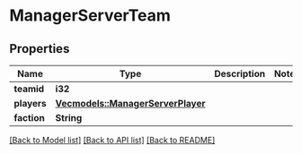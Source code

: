 # ManagerServerTeam

## Properties

Name | Type | Description | Notes
------------ | ------------- | ------------- | -------------
**teamid** | **i32** |  | 
**players** | [**Vec<models::ManagerServerPlayer>**](ManagerServerPlayer.md) |  | 
**faction** | **String** |  | 

[[Back to Model list]](../README.md#documentation-for-models) [[Back to API list]](../README.md#documentation-for-api-endpoints) [[Back to README]](../README.md)


